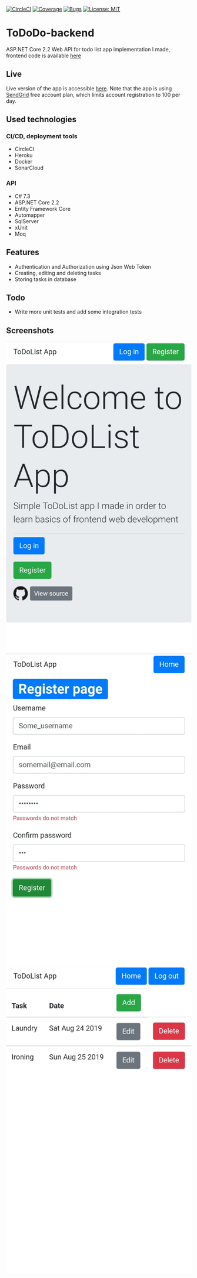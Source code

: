 [![CircleCI](https://circleci.com/gh/szymenn/ToDoDo-backend.svg?style=svg)](https://circleci.com/gh/szymenn/ToDoDo-backend)
[![Coverage](https://sonarcloud.io/api/project_badges/measure?project=ToDoDo&metric=coverage)](https://sonarcloud.io/dashboard?id=ToDoDo)
[![Bugs](https://sonarcloud.io/api/project_badges/measure?project=ToDoDo&metric=bugs)](https://sonarcloud.io/dashboard?id=ToDoDo)
[![License: MIT](https://img.shields.io/badge/License-MIT-yellow.svg)](https://opensource.org/licenses/MIT)
# ToDoDo-backend
ASP.NET Core 2.2 Web API for todo list app implementation I made, frontend code is available [here](https://github.com/szymenn/ToDoDo-frontend)
## Live
Live version of the app is accessible [here](https://szymenn.github.io/ToDoDo-frontend/). Note that the app is using [SendGrid](https://sendgrid.com/pricing/) free account plan, which limits account registration to 100 per day. 
## Used technologies
### CI/CD, deployment tools 
- CircleCI
- Heroku 
- Docker
- SonarCloud
### API
- C# 7.3
- ASP.NET Core 2.2 
- Entity Framework Core
- Automapper
- SqlServer
- xUnit
- Moq
## Features
- Authentication and Authorization using Json Web Token
- Creating, editing and deleting tasks
- Storing tasks in database
## Todo
- Write more unit tests and add some integration tests
## Screenshots
<img src="https://github.com/szymenn/ToDoDo/blob/master/screenshots/ToDoDoHome.png" />
<img src="https://github.com/szymenn/ToDoDo/blob/master/screenshots/ToDoDoRegister.png" />
<img src="https://github.com/szymenn/ToDoDo/blob/master/screenshots/ToDoDoToDos.png" />

